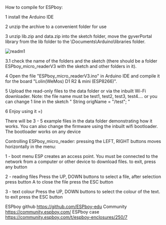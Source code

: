How to compile for ESPboy:

1 install the Arduino IDE

2 unzip the archive to a convenient folder for use

3 unzip lib.zip and data.zip into the sketch folder, move the gyverPortal library from the lib folder to the \Documents\Arduino\libraries folder.

![readm1](https://github.com/Sasha-Yagupov2010/ESPboy_micro_reader/assets/150813595/069f1e08-8c92-4a1b-9f25-d69f1991ec1a)

3.1 check the name of the folders and the sketch (there should be a folder ESPboy_micro_readerV3 with the sketch and other folders in it).

4 Open the file "ESPboy_micro_readerV3.ino" in Arduino IDE and compile it for the board "Lolin(WeMos) D1 R2 & mini (ESP8266)".

5 Upload the read-only files to the data folder or via the inbuilt Wi-Fi downloader.
Note: the file name must be test1, test2, test3, test4.... or you can change 1 line in the sketch
" String origName = "/test"; "

6 Enjoy using it =)

There will be 3 - 5 example files in the data folder demonstrating how it works.
You can also change the firmware using the inbuilt wifi bootloader.
The bootloader works on any device




Controlling ESPboy_micro_reader:
pressing the LEFT, RIGHT buttons moves horizontally in the menu:  

1 - boot menu
ESP creates an access point.
You must be connected to the network from a computer or other device to download files.
to exit, press any button 

2 - reading files
Press the UP, DOWN buttons to select a file, 
after selection press button A
to close the file press the ESC button

3 - text colour
Press the UP, DOWN buttons to select the colour of the text.
to exit press the ESC button



ESPboy github https://github.com/ESPboy-edu
Community https://community.espboy.com/
ESPboy case https://community.espboy.com/t/espboy-enclosures/250/7


